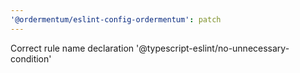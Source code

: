 ```yaml
---
'@ordermentum/eslint-config-ordermentum': patch
---
```


Correct rule name declaration '@typescript-eslint/no-unnecessary-condition'
